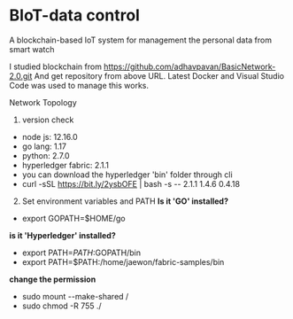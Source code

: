 # BIoT-data control
A blockchain-based IoT system for management the personal data from smart watch

I studied blockchain from https://github.com/adhavpavan/BasicNetwork-2.0.git
And get repository from above URL.
Latest Docker and Visual Studio Code was used to manage this works.

Network Topology

1. version check

  - node js: 12.16.0
  - go lang: 1.17
  - python: 2.7.0
  - hyperledger fabric: 2.1.1
  - you can download the hyperledger 'bin' folder through cli
  - curl -sSL https://bit.ly/2ysbOFE | bash -s -- 2.1.1 1.4.6 0.4.18

2. Set environment variables and PATH
   **Is it 'GO' installed?**
  - export GOPATH=$HOME/go


   **is it 'Hyperledger' installed?**
  - export PATH=$PATH:$GOPATH/bin
  - export PATH=$PATH:/home/jaewon/fabric-samples/bin

   **change the permission**
  - sudo mount --make-shared /
  - sudo chmod -R 755 ./

